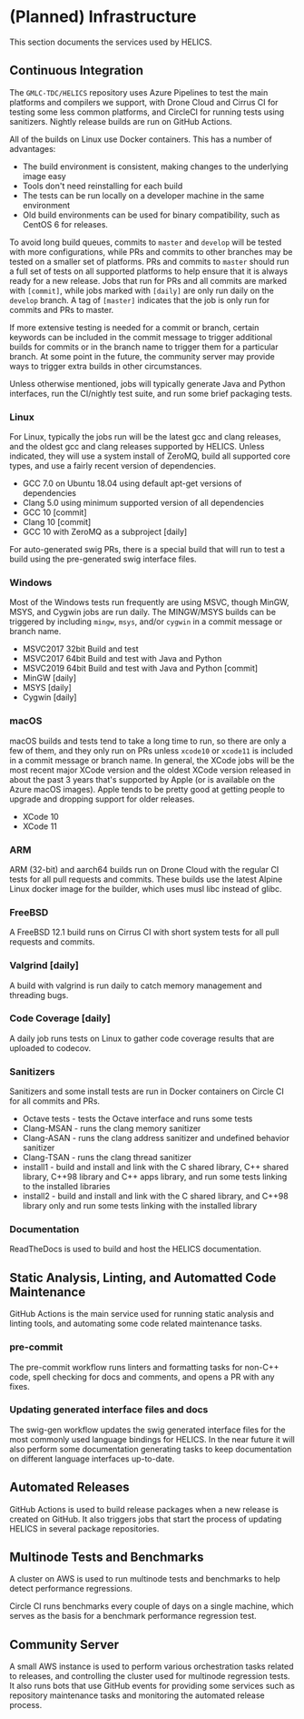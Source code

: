 # (Planned) Infrastructure

This section documents the services used by HELICS.

## Continuous Integration

The `GMLC-TDC/HELICS` repository uses Azure Pipelines to test the main platforms and compilers we support,
with Drone Cloud and Cirrus CI for testing some less common platforms, and CircleCI for running tests using sanitizers. 
Nightly release builds are run on GitHub Actions.

All of the builds on Linux use Docker containers. This has a number of advantages:

- The build environment is consistent, making changes to the underlying image easy
- Tools don't need reinstalling for each build
- The tests can be run locally on a developer machine in the same environment
- Old build environments can be used for binary compatibility, such as CentOS 6 for releases.

To avoid long build queues, commits to `master` and `develop` will be tested with more configurations,
while PRs and commits to other branches may be tested on a smaller set of platforms. PRs and commits
to `master` should run a full set of tests on all supported platforms to help ensure that it is always
ready for a new release. Jobs that run for PRs and all commits are marked with `[commit]`, while jobs
marked with `[daily]` are only run daily on the `develop` branch. A tag of `[master]` indicates that
the job is only run for commits and PRs to master.

If more extensive testing is needed for a commit or branch, certain keywords can be included in the
commit message to trigger additional builds for commits or in the branch name to trigger them for
a particular branch. At some point in the future, the community server may provide ways to trigger
extra builds in other circumstances.

Unless otherwise mentioned, jobs will typically generate Java and Python interfaces, run the CI/nightly
test suite, and run some brief packaging tests.

### Linux

For Linux, typically the jobs run will be the latest gcc and clang releases, and the oldest
gcc and clang releases supported by HELICS. Unless indicated, they will use a system install of ZeroMQ,
build all supported core types, and use a fairly recent version of dependencies.

- GCC 7.0 on Ubuntu 18.04 using default apt-get versions of dependencies
- Clang 5.0 using minimum supported version of all dependencies
- GCC 10 [commit]
- Clang 10 [commit]
- GCC 10 with ZeroMQ as a subproject [daily] 

For auto-generated swig PRs, there is a special build that will run to test a build using the
pre-generated swig interface files.

### Windows

Most of the Windows tests run frequently are using MSVC, though MinGW, MSYS, and Cygwin jobs are run daily.
The MINGW/MSYS builds can be triggered by including `mingw`, `msys`, and/or `cygwin` in a commit message or
branch name.

- MSVC2017 32bit Build and test
- MSVC2017 64bit Build and test with Java and Python
- MSVC2019 64bit Build and test with Java and Python [commit]
- MinGW [daily]
- MSYS [daily]
- Cygwin [daily]

### macOS

macOS builds and tests tend to take a long time to run, so there are only a few of them, and they
only run on PRs unless `xcode10` or `xcode11` is included in a commit message or branch name.
In general, the XCode jobs will be the most recent major XCode version and the oldest XCode version
released in about the past 3 years that's supported by Apple (or is available on the Azure macOS
images). Apple tends to be pretty good at getting people to upgrade and dropping support for older
releases.

- XCode 10
- XCode 11

### ARM

ARM (32-bit) and aarch64 builds run on Drone Cloud with the regular CI tests for all pull requests and commits.
These builds use the latest Alpine Linux docker image for the builder, which uses musl libc instead of glibc.

### FreeBSD

A FreeBSD 12.1 build runs on Cirrus CI with short system tests for all pull requests and commits.

### Valgrind [daily]

A build with valgrind is run daily to catch memory management and threading bugs.

### Code Coverage [daily]

A daily job runs tests on Linux to gather code coverage results that are uploaded to codecov.

### Sanitizers

Sanitizers and some install tests are run in Docker containers on Circle CI for all commits and PRs.

- Octave tests - tests the Octave interface and runs some tests
- Clang-MSAN - runs the clang memory sanitizer
- Clang-ASAN - runs the clang address sanitizer and undefined behavior sanitizer
- Clang-TSAN - runs the clang thread sanitizer
- install1 - build and install and link with the C shared library, C\++ shared library, C\++98 library and C\++ apps library, and run some tests linking to the installed libraries
- install2 - build and install and link with the C shared library, and C\++98 library only and run some tests linking with the installed library

### Documentation

ReadTheDocs is used to build and host the HELICS documentation.

## Static Analysis, Linting, and Automatted Code Maintenance

GitHub Actions is the main service used for running static analysis and linting tools, and
automating some code related maintenance tasks.

### pre-commit

The pre-commit workflow runs linters and formatting tasks for non-C++ code, spell checking for
docs and comments, and opens a PR with any fixes.

### Updating generated interface files and docs

The swig-gen workflow updates the swig generated interface files for the most commonly used
language bindings for HELICS. In the near future it will also perform some documentation
generating tasks to keep documentation on different language interfaces up-to-date.

## Automated Releases

GitHub Actions is used to build release packages when a new release is created on GitHub.
It also triggers jobs that start the process of updating HELICS in several package repositories.

## Multinode Tests and Benchmarks

A cluster on AWS is used to run multinode tests and benchmarks to help detect performance regressions.

Circle CI runs benchmarks every couple of days on a single machine, which serves as the basis for
a benchmark performance regression test.

## Community Server

A small AWS instance is used to perform various orchestration tasks related to releases, and controlling
the cluster used for multinode regression tests. It also runs bots that use GitHub events for providing
some services such as repository maintenance tasks and monitoring the automated release process.

